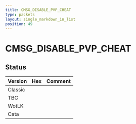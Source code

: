 ```yaml
---
title: CMSG_DISABLE_PVP_CHEAT
type: packets
layout: single_markdown_in_list
position: 49
---
```


# CMSG_DISABLE_PVP_CHEAT

## Status

Version | Hex | Comment
---------- | ---------- | ---------- 
Classic |  |  
TBC |  |  
WotLK |  |  
Cata |  |  
